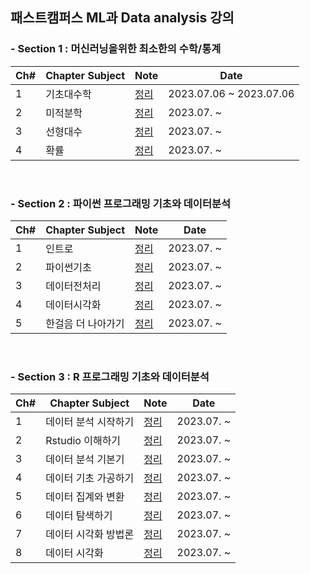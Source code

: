 ## 패스트캠퍼스 ML과 Data analysis 강의

 ### - Section 1 : 머신러닝을위한 최소한의 수학/통계

|Ch#|Chapter Subject|Note|Date|
|---|---|---|---|
|1|기초대수학|[정리](https://github.com/ssssihoon/ML-Data_Campus/blob/main/1.%E1%84%80%E1%85%B5%E1%84%8E%E1%85%A9%E1%84%83%E1%85%A2%E1%84%89%E1%85%AE%E1%84%92%E1%85%A1%E1%86%A8/20230706/CH01_01~11.md)|2023.07.06 ~ 2023.07.06|
|2|미적분학|[정리]()|2023.07. ~ |
|3|선형대수|[정리]()|2023.07. ~ |
|4|확률|[정리]()|2023.07. ~ |

&nbsp;
### - Section 2 : 파이썬 프로그래밍 기초와 데이터분석

|Ch#|Chapter Subject|Note|Date|
|---|---|---|---|
|1|인트로|[정리]()|2023.07. ~ |
|2|파이썬기초|[정리]()|2023.07. ~ |
|3|데이터전처리|[정리]()|2023.07. ~ |
|4|데이터시각화|[정리]()|2023.07. ~ |
|5|한걸음 더 나아가기|[정리]()|2023.07. ~ |

&nbsp;
### - Section 3 : R 프로그래밍 기초와 데이터분석

|Ch#|Chapter Subject|Note|Date|
|---|---|---|---|
|1|데이터 분석 시작하기|[정리]()|2023.07. ~ |
|2|Rstudio 이해하기|[정리]()|2023.07. ~ |
|3|데이터 분석 기본기|[정리]()|2023.07. ~ |
|4|데이터 기초 가공하기|[정리]()|2023.07. ~ |
|5|데이터 집계와 변환|[정리]()|2023.07. ~ |
|6|데이터 탐색하기|[정리]()|2023.07. ~ |
|7|데이터 시각화 방법론|[정리]()|2023.07. ~ |
|8|데이터 시각화|[정리]()|2023.07. ~ |
